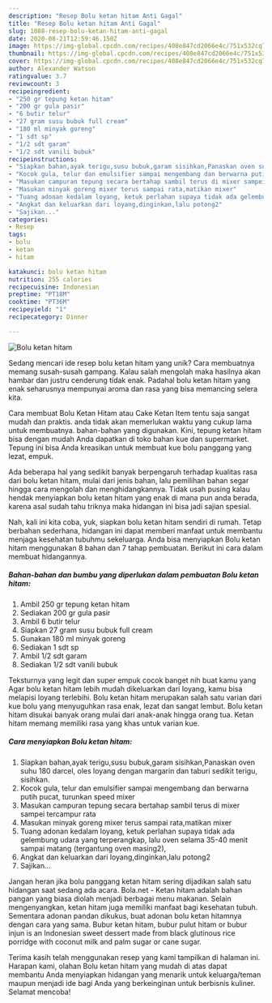 ```yaml
---
description: "Resep Bolu ketan hitam Anti Gagal"
title: "Resep Bolu ketan hitam Anti Gagal"
slug: 1088-resep-bolu-ketan-hitam-anti-gagal
date: 2020-08-21T12:59:46.150Z
image: https://img-global.cpcdn.com/recipes/408e847cd2066e4c/751x532cq70/bolu-ketan-hitam-foto-resep-utama.jpg
thumbnail: https://img-global.cpcdn.com/recipes/408e847cd2066e4c/751x532cq70/bolu-ketan-hitam-foto-resep-utama.jpg
cover: https://img-global.cpcdn.com/recipes/408e847cd2066e4c/751x532cq70/bolu-ketan-hitam-foto-resep-utama.jpg
author: Alexander Watson
ratingvalue: 3.7
reviewcount: 3
recipeingredient:
- "250 gr tepung ketan hitam"
- "200 gr gula pasir"
- "6 butir telur"
- "27 gram susu bubuk full cream"
- "180 ml minyak goreng"
- "1 sdt sp"
- "1/2 sdt garam"
- "1/2 sdt vanili bubuk"
recipeinstructions:
- "Siapkan bahan,ayak terigu,susu bubuk,garam sisihkan,Panaskan oven suhu 180 darcel, oles loyang dengan margarin dan taburi sedikit terigu, sisihkan."
- "Kocok gula, telur dan emulsifier sampai mengembang dan berwarna putih pucat, turunkan speed mixer"
- "Masukan campuran tepung secara bertahap sambil terus di mixer sampei tercampur rata"
- "Masukan minyak goreng mixer terus sampai rata,matikan mixer"
- "Tuang adonan kedalam loyang, ketuk perlahan supaya tidak ada gelembung udara yang terperangkap, lalu oven selama 35-40 menit sampai matang (tergantung oven masing2),"
- "Angkat dan keluarkan dari loyang,dinginkan,lalu potong2"
- "Sajikan..."
categories:
- Resep
tags:
- bolu
- ketan
- hitam

katakunci: bolu ketan hitam 
nutrition: 255 calories
recipecuisine: Indonesian
preptime: "PT18M"
cooktime: "PT36M"
recipeyield: "1"
recipecategory: Dinner

---
```



![Bolu ketan hitam](https://img-global.cpcdn.com/recipes/408e847cd2066e4c/751x532cq70/bolu-ketan-hitam-foto-resep-utama.jpg)

Sedang mencari ide resep bolu ketan hitam yang unik? Cara membuatnya memang susah-susah gampang. Kalau salah mengolah maka hasilnya akan hambar dan justru cenderung tidak enak. Padahal bolu ketan hitam yang enak seharusnya mempunyai aroma dan rasa yang bisa memancing selera kita.

Cara membuat Bolu Ketan Hitam atau Cake Ketan Item tentu saja sangat mudah dan praktis. anda tidak akan memerlukan waktu yang cukup lama untuk membuatnya. bahan-bahan yang digunakan. Kini, tepung ketan hitam bisa dengan mudah Anda dapatkan di toko bahan kue dan supermarket. Tepung ini bisa Anda kreasikan untuk membuat kue bolu panggang yang lezat, empuk.

Ada beberapa hal yang sedikit banyak berpengaruh terhadap kualitas rasa dari bolu ketan hitam, mulai dari jenis bahan, lalu pemilihan bahan segar hingga cara mengolah dan menghidangkannya. Tidak usah pusing kalau hendak menyiapkan bolu ketan hitam yang enak di mana pun anda berada, karena asal sudah tahu triknya maka hidangan ini bisa jadi sajian spesial.


Nah, kali ini kita coba, yuk, siapkan bolu ketan hitam sendiri di rumah. Tetap berbahan sederhana, hidangan ini dapat memberi manfaat untuk membantu menjaga kesehatan tubuhmu sekeluarga. Anda bisa menyiapkan Bolu ketan hitam menggunakan 8 bahan dan 7 tahap pembuatan. Berikut ini cara dalam membuat hidangannya.

<!--inarticleads1-->

##### Bahan-bahan dan bumbu yang diperlukan dalam pembuatan Bolu ketan hitam:

1. Ambil 250 gr tepung ketan hitam
1. Sediakan 200 gr gula pasir
1. Ambil 6 butir telur
1. Siapkan 27 gram susu bubuk full cream
1. Gunakan 180 ml minyak goreng
1. Sediakan 1 sdt sp
1. Ambil 1/2 sdt garam
1. Sediakan 1/2 sdt vanili bubuk


Teksturnya yang legit dan super empuk cocok banget nih buat kamu yang Agar bolu ketan hitam lebih mudah dikeluarkan dari loyang, kamu bisa melapisi loyang terlebihi. Bolu ketan hitam merupakan salah satu varian dari kue bolu yang menyuguhkan rasa enak, lezat dan sangat lembut. Bolu ketan hitam disukai banyak orang mulai dari anak-anak hingga orang tua. Ketan hitam memang memiliki rasa yang khas untuk varian kue. 

<!--inarticleads2-->

##### Cara menyiapkan Bolu ketan hitam:

1. Siapkan bahan,ayak terigu,susu bubuk,garam sisihkan,Panaskan oven suhu 180 darcel, oles loyang dengan margarin dan taburi sedikit terigu, sisihkan.
1. Kocok gula, telur dan emulsifier sampai mengembang dan berwarna putih pucat, turunkan speed mixer
1. Masukan campuran tepung secara bertahap sambil terus di mixer sampei tercampur rata
1. Masukan minyak goreng mixer terus sampai rata,matikan mixer
1. Tuang adonan kedalam loyang, ketuk perlahan supaya tidak ada gelembung udara yang terperangkap, lalu oven selama 35-40 menit sampai matang (tergantung oven masing2),
1. Angkat dan keluarkan dari loyang,dinginkan,lalu potong2
1. Sajikan...


Jangan heran jika bolu panggang ketan hitam sering dijadikan salah satu hidangan saat sedang ada acara. Bola.net - Ketan hitam adalah bahan pangan yang biasa diolah menjadi berbagai menu makanan. Selain mengenyangkan, ketan hitam juga memiliki manfaat bagi kesehatan tubuh. Sementara adonan pandan dikukus, buat adonan bolu ketan hitamnya dengan cara yang sama. Bubur ketan hitam, bubur pulut hitam or bubur injun is an Indonesian sweet dessert made from black glutinous rice porridge with coconut milk and palm sugar or cane sugar. 

Terima kasih telah menggunakan resep yang kami tampilkan di halaman ini. Harapan kami, olahan Bolu ketan hitam yang mudah di atas dapat membantu Anda menyiapkan hidangan yang menarik untuk keluarga/teman maupun menjadi ide bagi Anda yang berkeinginan untuk berbisnis kuliner. Selamat mencoba!

